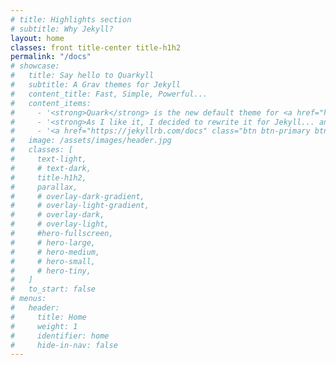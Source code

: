 ```yaml
---
# title: Highlights section
# subtitle: Why Jekyll?
layout: home
classes: front title-center title-h1h2
permalink: "/docs"
# showcase:
#   title: Say hello to Quarkyll
#   subtitle: A Grav themes for Jekyll
#   content_title: Fast, Simple, Powerful...
#   content_items:
#     - '<strong>Quark</strong> is the new default theme for <a href="http://github.com/getgrav/grav" rel="noreferrer">Grav CMS</a>. This theme is built with the <a href="https://picturepan2.github.io/spectre/" rel="noreferrer">Spectre.css</a> framework and provides a powerful base for developing your own themes.'
#     - '<strong>As I like it, I decided to rewrite it for Jekyll... and in the same time learn about Jekyll!</strong>'
#     - '<a href="https://jekyllrb.com/docs" class="btn btn-primary btn-lg" target="_blank" rel="noreferrer">Read Jekyll documentation</a>'
#   image: /assets/images/header.jpg
#   classes: [
#     text-light,
#     # text-dark,
#     title-h1h2,
#     parallax,
#     # overlay-dark-gradient,
#     # overlay-light-gradient,
#     # overlay-dark,
#     # overlay-light,
#     #hero-fullscreen,
#     # hero-large,
#     # hero-medium,
#     # hero-small,
#     # hero-tiny,
#   ]
#   to_start: false
# menus:
#   header:
#     title: Home
#     weight: 1
#     identifier: home
#     hide-in-nav: false
---
```

